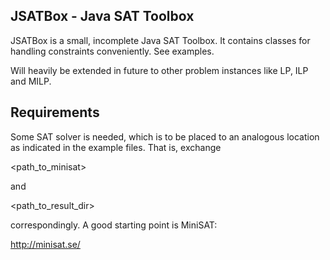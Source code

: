 JSATBox - Java SAT Toolbox
--------------------------

JSATBox is a small, incomplete Java SAT Toolbox. It contains classes for handling
constraints conveniently. See examples.

Will heavily be extended in future to other problem instances like LP, ILP and MILP.

Requirements
------------

Some SAT solver is needed, which is to be placed to an analogous location as
indicated in the example files. That is, exchange

\<path_to_minisat\>

and

\<path_to_result_dir\>

correspondingly. A good starting point is MiniSAT:

http://minisat.se/
